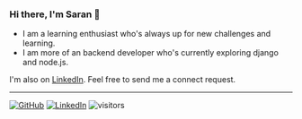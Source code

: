 ### Hi there, I'm Saran 👋

- I am a learning enthusiast who's always up for new challenges and learning.
- I am more of an backend developer who's currently exploring django and node.js.

I'm also on [LinkedIn](https://www.linkedin.com/in/saran-pt/).
Feel free to send me a connect request.

---

[![GitHub](https://img.shields.io/badge/GitHub-black?style=social&logo=github)](https://github.com/saran-pt)
[![LinkedIn](https://img.shields.io/badge/LinkedIn-%230077B5.svg?logo=linkedin&logoColor=white)](https://www.linkedin.com/in/saran-pt/)
![visitors](https://visitor-badge.laobi.icu/badge?page_id=saran-pt.saran-pt)
<!--
![visitors](https://visitor-badge.laobi.icu/badge?page_id=saran-pt.saran-pt)

**saran-pt/saran-pt** is a ✨ _special_ ✨ repository because its `README.md` (this file) appears on your GitHub profile.

Here are some ideas to get you started:

- 🔭 I’m currently working on ...
- 🌱 I’m currently learning ...
- 👯 I’m looking to collaborate on ...
- 🤔 I’m looking for help with ...
- 💬 Ask me about ...
- 📫 How to reach me: ...
- 😄 Pronouns: ...
- ⚡ Fun fact: ...
-->
